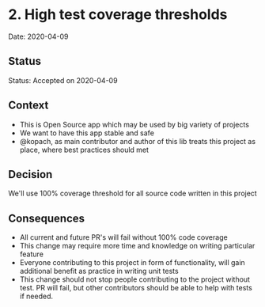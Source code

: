 # 2. High test coverage thresholds

Date: 2020-04-09

## Status

Status: Accepted on 2020-04-09

## Context

* This is Open Source app which may be used by big variety of projects
* We want to have this app stable and safe
* @kopach, as main contributor and author of this lib treats this project as place, where best practices should met

## Decision

We'll use 100% coverage threshold for all source code written in this project

## Consequences

* All current and future PR's will fail without 100% code coverage
* This change may require more time and knowledge on writing particular feature
* Everyone contributing to this project in form of functionality, will gain additional benefit as practice in writing unit tests
* This change should not stop people contributing to the project without test. PR will fail, but other contributors should be able to help with tests if needed.
